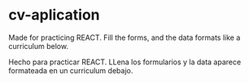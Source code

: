 # cv-aplication

Made for practicing REACT. Fill the forms, and the data formats like a curriculum below.

Hecho para practicar REACT. LLena los formularios y la data aparece formateada en un curriculum debajo.
